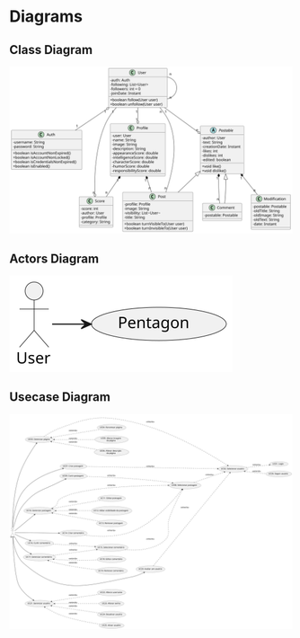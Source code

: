 # Diagrams
## Class Diagram

<!--
@startuml classes
    skinparam classAttributeIconSize 0
    class Auth {
        -username: String
        -password: String
        +boolean isAccountNonExpired()
        +boolean isAccountNonLocked()
        +boolean isCredentialsNonExpired()
        +boolean isEnabled()
    }
    class User {
        -auth: Auth
        -following: List<User>
        -followers: int = 0
        -joinDate: Instant
        +boolean follow(User user)
        +boolean unfollow(User user)
    }
    class Profile {
        -user: User
        -name: String
        -image: String
        -description: String
        -appearanceScore: double
        -intelligenceScore: double
        -characterScore: double
        -humorScore: double
        -responsibilityScore: double
    }
    abstract class Postable {
        -author: User
        -text: String
        -creationDate: Instant
        -likes: int
        -dislikes: int
        -edited: boolean
        +void like()
        +void dislike()
    }
    class Post {
        -profile: Profile
        -image: String
        -visibility: List~User~
        -title: String
        +boolean turnVisibleTo(User user)
        +boolean turnInvisibleTo(User user)
    }
    class Comment {
        -postable: Postable
    }
    class Modification {
        -postable: Postable
        -oldTitle: String
        -oldImage: String
        -oldText: String
        -date: Instant
    }
    class Score {
        -score: int
        -author: User
        -profile: Profile
        -category: String
    }
    User "n" -- "n" User
    User "1" --o "n" Postable
    User "1" --o "n" Score
    User "n" -- "n" Post
    User "1" --o "1" Profile
    User "1" o-- "1" Auth
    Profile "1" *-- "n" Post
    Profile "1" *-- "n" Score
    Postable "1" *-- "n" Modification
    Postable "1" *-- "n" Comment
    Postable <|-- Post
    Postable <|-- Comment
@enduml
-->

![](classes.svg)

## Actors Diagram

<!--
@startuml actors
:User: -> (App)
"Pentagon" as (App)
@enduml
-->

![](actors.svg)

## Usecase Diagram

<!--
@startuml usecase

left to right direction

actor User

usecase "UC01. Login" as U1
usecase "UC02. Selecionar usuário" as U2

usecase "UC03. Gerenciar página" as U3
usecase "UC04. Renomear página" as U4
usecase "UC05. Alterar imagem\nda página" as U5
usecase "UC06. Alterar descrição\nda página" as U6

usecase "UC07. Criar postagem" as U7
usecase "UC08. Selecionar postagem" as U8
usecase "UC09. Curtir postagem" as U9

usecase "UC10. Gerenciar postagem" as U10
usecase "UC11. Editar postagem" as U11
usecase "UC12. Editar visibilidade da postagem" as U12
usecase "UC13. Remover postagem" as U13

usecase "UC14. Criar comentário" as U14
usecase "UC15. Selecionar comentário" as U15
usecase "UC16. Curtir comentário" as U16

usecase "UC17. Gerenciar comentário" as U17
usecase "UC18. Editar comentário" as U18
usecase "UC19. Remover comentário" as U19

usecase "UC20. Avaliar um usuário" as U20

usecase "UC21. Gerenciar usuário" as U21
usecase "UC22. Alterar username" as U22
usecase "UC23. Alterar senha" as U23
usecase "UC24. Desativar usuário" as U24
usecase "UC25. Ativar usuário" as U25

usecase "UC26. Seguir usuário" as U26

User -[#black]-> U3
User -[#black]-> U7
User -[#black]-> U9
User -[#black]-> U10
User -[#black]-> U14
User -[#black]-> U16
User -[#black]-> U17
User -[#black]-> U20
User -[#black]-> U21

U2 ..> U1 : <<inherits>>

U3 ..> U2 : <<inherits>>

U3 <.. U4 : <<extends>>
U3 <.. U5 : <<extends>>
U3 <.. U6 : <<extends>>

U7 ..> U2 : <<inherits>>
U8 ..> U2 : <<inherits>>

U9 ..> U8 : <<inherits>>
U10 ..> U8 : <<inherits>>

U10 <.. U11 : <<extends>>
U10 <.. U12 : <<extends>>
U10 <.. U13 : <<extends>>

U14 ..> U8 : <<inherits>>
U15 ..> U8 : <<inherits>>
U16 ..> U15 : <<inherits>>
U17 ..> U15 : <<inherits>>

U17 <.. U18 : <<extends>>
U17 <.. U19 : <<extends>>

U20 ..> U2 : <<inherits>>

U21 <.. U22 : <<extends>>
U21 <.. U23 : <<extends>>
U21 <.. U24 : <<extends>>
U21 <.. U25 : <<extends>>

U2 <.. U26 : <<extends>>
@enduml
-->

![](usecase.svg)
